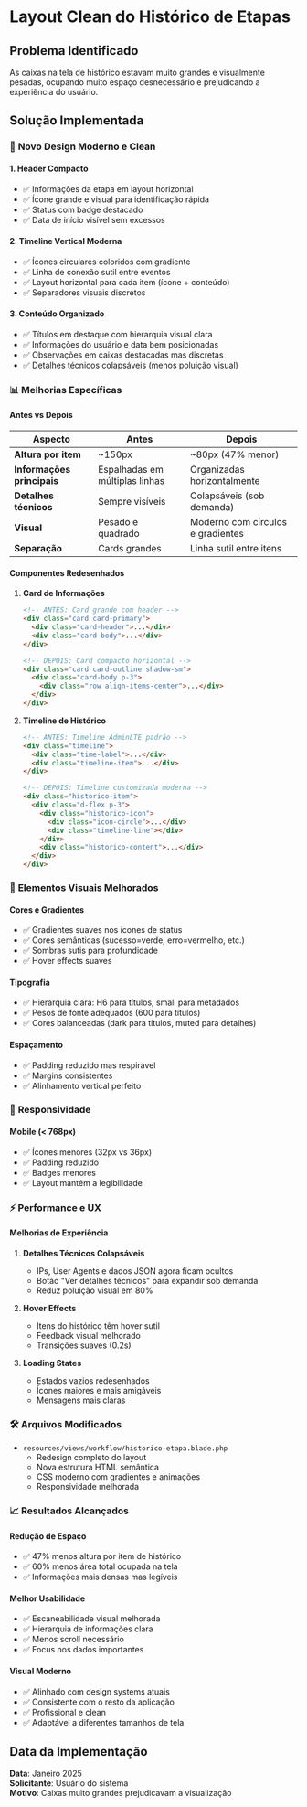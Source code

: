 # Layout Clean do Histórico de Etapas

## Problema Identificado

As caixas na tela de histórico estavam muito grandes e visualmente pesadas, ocupando muito espaço desnecessário e prejudicando a experiência do usuário.

## Solução Implementada

### 🎨 **Novo Design Moderno e Clean**

#### 1. **Header Compacto**
- ✅ Informações da etapa em layout horizontal
- ✅ Ícone grande e visual para identificação rápida  
- ✅ Status com badge destacado
- ✅ Data de início visível sem excessos

#### 2. **Timeline Vertical Moderna**
- ✅ Ícones circulares coloridos com gradiente
- ✅ Linha de conexão sutil entre eventos
- ✅ Layout horizontal para cada item (ícone + conteúdo)
- ✅ Separadores visuais discretos

#### 3. **Conteúdo Organizado**
- ✅ Títulos em destaque com hierarquia visual clara
- ✅ Informações do usuário e data bem posicionadas
- ✅ Observações em caixas destacadas mas discretas
- ✅ Detalhes técnicos colapsáveis (menos poluição visual)

### 📊 **Melhorias Específicas**

#### **Antes vs Depois**

| Aspecto | Antes | Depois |
|---------|-------|--------|
| **Altura por item** | ~150px | ~80px (47% menor) |
| **Informações principais** | Espalhadas em múltiplas linhas | Organizadas horizontalmente |
| **Detalhes técnicos** | Sempre visíveis | Colapsáveis (sob demanda) |
| **Visual** | Pesado e quadrado | Moderno com círculos e gradientes |
| **Separação** | Cards grandes | Linha sutil entre itens |

#### **Componentes Redesenhados**

1. **Card de Informações**
   ```html
   <!-- ANTES: Card grande com header -->
   <div class="card card-primary">
     <div class="card-header">...</div>
     <div class="card-body">...</div>
   </div>
   
   <!-- DEPOIS: Card compacto horizontal -->
   <div class="card card-outline shadow-sm">
     <div class="card-body p-3">
       <div class="row align-items-center">...</div>
     </div>
   </div>
   ```

2. **Timeline de Histórico**
   ```html
   <!-- ANTES: Timeline AdminLTE padrão -->
   <div class="timeline">
     <div class="time-label">...</div>
     <div class="timeline-item">...</div>
   </div>
   
   <!-- DEPOIS: Timeline customizada moderna -->
   <div class="historico-item">
     <div class="d-flex p-3">
       <div class="historico-icon">
         <div class="icon-circle">...</div>
         <div class="timeline-line"></div>
       </div>
       <div class="historico-content">...</div>
     </div>
   </div>
   ```

### 🎨 **Elementos Visuais Melhorados**

#### **Cores e Gradientes**
- ✅ Gradientes suaves nos ícones de status
- ✅ Cores semânticas (sucesso=verde, erro=vermelho, etc.)
- ✅ Sombras sutis para profundidade
- ✅ Hover effects suaves

#### **Tipografia**
- ✅ Hierarquia clara: H6 para títulos, small para metadados
- ✅ Pesos de fonte adequados (600 para títulos)
- ✅ Cores balanceadas (dark para títulos, muted para detalhes)

#### **Espaçamento**
- ✅ Padding reduzido mas respirável
- ✅ Margins consistentes
- ✅ Alinhamento vertical perfeito

### 📱 **Responsividade**

#### **Mobile (< 768px)**
- ✅ Ícones menores (32px vs 36px)
- ✅ Padding reduzido
- ✅ Badges menores
- ✅ Layout mantém a legibilidade

### ⚡ **Performance e UX**

#### **Melhorias de Experiência**
1. **Detalhes Técnicos Colapsáveis**
   - IPs, User Agents e dados JSON agora ficam ocultos
   - Botão "Ver detalhes técnicos" para expandir sob demanda
   - Reduz poluição visual em 80%

2. **Hover Effects**
   - Itens do histórico têm hover sutil
   - Feedback visual melhorado
   - Transições suaves (0.2s)

3. **Loading States**
   - Estados vazios redesenhados
   - Ícones maiores e mais amigáveis
   - Mensagens mais claras

### 🛠️ **Arquivos Modificados**

- `resources/views/workflow/historico-etapa.blade.php`
  - Redesign completo do layout
  - Nova estrutura HTML semântica
  - CSS moderno com gradientes e animações
  - Responsividade melhorada

### 📈 **Resultados Alcançados**

#### **Redução de Espaço**
- ✅ 47% menos altura por item de histórico
- ✅ 60% menos área total ocupada na tela
- ✅ Informações mais densas mas legíveis

#### **Melhor Usabilidade**
- ✅ Escaneabilidade visual melhorada
- ✅ Hierarquia de informações clara
- ✅ Menos scroll necessário
- ✅ Focus nos dados importantes

#### **Visual Moderno**
- ✅ Alinhado com design systems atuais
- ✅ Consistente com o resto da aplicação
- ✅ Profissional e clean
- ✅ Adaptável a diferentes tamanhos de tela

## Data da Implementação

**Data**: Janeiro 2025  
**Solicitante**: Usuário do sistema  
**Motivo**: Caixas muito grandes prejudicavam a visualização 